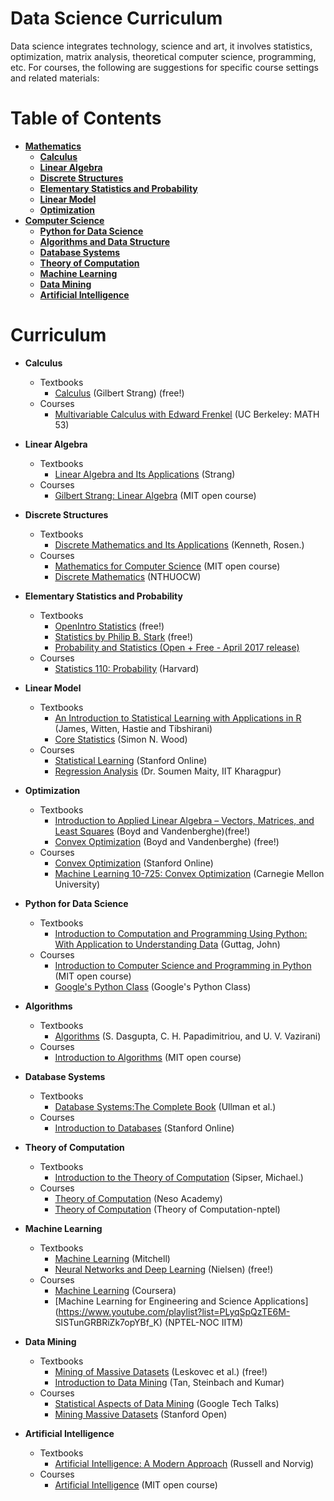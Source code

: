 # Data Science Curriculum
Data science integrates technology, science and art, it involves statistics, optimization, matrix analysis, 
theoretical computer science, programming, etc. 
For courses, the following are suggestions for specific course settings and related materials:

Table of Contents
=================
* [**Mathematics**](#Math)
  * [**Calculus**](#Calculus)
  * [**Linear Algebra**](#Linear-Algebra)
  * [**Discrete Structures**](#Discrete-Structures)
  * [**Elementary Statistics and Probability**](#Elementary-Statistics-and-Probability)
  * [**Linear Model**](#Linear-Model)
  * [**Optimization**](#Optimization)
* [**Computer Science**](#CS)
  * [**Python for Data Science**](#Python-for-Data-Science)
  * [**Algorithms and Data Structure**](#Algorithms)
  * [**Database Systems**](#Database-systems)
  * [**Theory of Computation**](#Theory-of-Computation)
  * [**Machine Learning**](#Machine-Learning)
  * [**Data Mining**](#Data-Mining)
  * [**Artificial Intelligence**](#Artificial-Intelligence)

  

Curriculum
==========
  * <a name="Calculus"></a>**Calculus**
      * Textbooks
          * [Calculus](https://ocw.mit.edu/resources/res-18-001-calculus-online-textbook-spring-2005/) (Gilbert Strang) (free!)
      * Courses
          * [Multivariable Calculus with Edward Frenkel](https://www.youtube.com/playlist?list=PLaLOVNqqD-2GcoO8CLvCbprz2J0_1uaoZ) (UC Berkeley: MATH 53)
  * <a name="Linear-Algebra"></a>**Linear Algebra**
      * Textbooks
          * [Linear Algebra and Its Applications](http://www.math.hcmus.edu.vn/~bxthang/Linear%20algebra%20and%20its%20applications.pdf) (Strang)
      * Courses
           * [Gilbert Strang: Linear Algebra](https://ocw.mit.edu/courses/mathematics/18-06-linear-algebra-spring-2010/) (MIT open course)
  * <a name="Discrete-Structures"></a>**Discrete Structures**
      * Textbooks
        * [Discrete Mathematics and Its Applications](https://archive.org/details/DiscreteMathematicsAndItsApplications7thEditionKennethH.Rosen) (Kenneth, Rosen.)
      * Courses
        * [Mathematics for Computer Science](https://ocw.mit.edu/courses/electrical-engineering-and-computer-science/6-042j-mathematics-for-computer-science-fall-2010/) (MIT open course)
        * [Discrete Mathematics](https://www.youtube.com/playlist?list=PLS0SUwlYe8czAEMcnMnl9Sq3ze7XerOfR) (NTHUOCW)
  * <a name="Elementary-Statistics-and-Probability"></a>**Elementary Statistics and Probability**
      * Textbooks
           * [OpenIntro Statistics](https://www.openintro.org/stat/index.php) (free!)
           * [Statistics by Philip B. Stark](https://www.stat.berkeley.edu/~stark/SticiGui/index.htm) (free!)
           * [Probability and Statistics (Open + Free - April 2017 release)](https://lagunita.stanford.edu/courses/course-v1:OLI+ProbStat+Open_Jan2017/course/)
      * Courses
           * [Statistics 110: Probability](https://projects.iq.harvard.edu/stat110/home) (Harvard)
  * <a name="Linear-Model"></a>**Linear Model**
      * Textbooks
          * [An Introduction to Statistical Learning with Applications in R](http://www-bcf.usc.edu/~gareth/ISL/) (James, Witten, Hastie and Tibshirani)
          * [Core Statistics](http://www.maths.bris.ac.uk/~sw15190/core-statistics.pdf) (Simon N. Wood)
      * Courses
        * [Statistical Learning](https://www.r-bloggers.com/in-depth-introduction-to-machine-learning-in-15-hours-of-expert-videos/) (Stanford Online)
        * [Regression Analysis](http://www.infocobuild.com/education/audio-video-courses/mathematics/regression-analysis-iit-kharagpur.html) (Dr. Soumen Maity, IIT Kharagpur)
   * <a name="Optimization"></a>**Optimization**
       * Textbooks
          * [Introduction to Applied Linear Algebra – Vectors, Matrices, and Least Squares](http://vmls-book.stanford.edu/) (Boyd and Vandenberghe)(free!)
          * [Convex Optimization](http://web.stanford.edu/~boyd/cvxbook/) (Boyd and Vandenberghe) (free!)
       * Courses
          * [Convex Optimization](https://lagunita.stanford.edu/courses/Engineering/CVX101/Winter2014/about) (Stanford Online)
          * [Machine Learning 10-725: Convex Optimization](http://www.stat.cmu.edu/~ryantibs/convexopt/) (Carnegie Mellon University)
  * <a name="Python-for-Data-Science"></a>**Python for Data Science**
      * Textbooks
        * [Introduction to Computation and Programming Using Python: With Application to Understanding Data](https://github.com/y0m0/MIT.6.00.1x/blob/master/Introduction.to.Computation.and.Programming.Using.Python.2nd.Edition.pdf) (Guttag, John)
      * Courses
        * [Introduction to Computer Science and Programming in Python](https://ocw.mit.edu/courses/electrical-engineering-and-computer-science/6-0001-introduction-to-computer-science-and-programming-in-python-fall-2016/) (MIT open course)
        * [Google's Python Class](https://developers.google.com/edu/python/) (Google's Python Class)
   * <a name="Algorithms"></a>**Algorithms**
      * Textbooks
        * [Algorithms](https://github.com/yetweka/yet-weka/blob/master/book/Algorithms-S.%20Dasgupta%2C%20C.%20H.%20Papadimitriou%2C%20and%20U.%20V.%20Vazirani-06.pdf) (S. Dasgupta, C. H. Papadimitriou, and U. V. Vazirani)
      * Courses
        * [Introduction to Algorithms](https://ocw.mit.edu/courses/electrical-engineering-and-computer-science/6-006-introduction-to-algorithms-fall-2011/) (MIT open course)
   * <a name="Database-Systems"></a>**Database Systems**
      * Textbooks
        * [Database Systems:The Complete Book](https://theswissbay.ch/pdf/Gentoomen%20Library/Databases/Molina%2CUllman%20-%20Database%20Systems%20The%20Complete%20Book.pdf) (Ullman et al.)
      * Courses
        * [Introduction to Databases](https://lagunita.stanford.edu/courses/Engineering/db/2014_1/course/) (Stanford Online)
   * <a name="Theory-of-Computation"></a>**Theory of Computation**
      * Textbooks
        * [Introduction to the Theory of Computation](http://www-math.mit.edu/~sipser/book.html) (Sipser, Michael.)
      * Courses
        * [Theory of Computation](https://www.nesoacademy.org/computer-science/toc-and-automata-theory/theory-of-computation) (Neso Academy)
        * [Theory of Computation](https://www.youtube.com/playlist?list=PL3-wYxbt4yCgBHUpwXDTLos3JStccGIax) (Theory of Computation-nptel)
   
   * <a name="Machine-Learning"></a>**Machine Learning**
      * Textbooks
          * [Machine Learning](http://www.cs.cmu.edu/~tom/mlbook.html) (Mitchell)
          * [Neural Networks and Deep Learning](http://neuralnetworksanddeeplearning.com/) (Nielsen) (free!)
      * Courses
          * [Machine Learning](https://www.coursera.org/learn/machine-learning) (Coursera)
          * [Machine Learning for Engineering and Science Applications](https://www.youtube.com/playlist?list=PLyqSpQzTE6M-              SISTunGRBRiZk7opYBf_K) (NPTEL-NOC IITM)
   * <a name="Data-Mining"></a>**Data Mining**
        * Textbooks
          * [Mining of Massive Datasets](http://www.mmds.org/) (Leskovec et al.) (free!)
          * [Introduction to Data Mining](https://www-users.cs.umn.edu/~kumar001/dmbook/index.php) (Tan, Steinbach and Kumar)
        * Courses
            * [Statistical Aspects of Data Mining](http://www.stats202.com/original_index.html) (Google Tech Talks)
            * [Mining Massive Datasets](https://lagunita.stanford.edu/courses/course-v1:ComputerScience+MMDS+Fall2016/course/) (Stanford Open)
   * <a name="Artificial-Intelligence"></a>**Artificial Intelligence**
        * Textbooks
            * [Artificial Intelligence: A Modern Approach](http://aima.cs.berkeley.edu/) (Russell and Norvig)
        * Courses
            * [Artificial Intelligence](https://ocw.mit.edu/courses/electrical-engineering-and-computer-science/6-034-artificial-intelligence-fall-2010/) (MIT open course)
  
 

